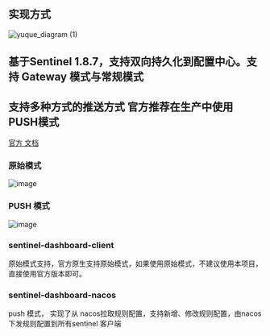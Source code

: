## 实现方式
![yuque_diagram (1)](https://github.com/rowstop/rowstop-sentinel-dashboard-push/assets/100893704/a3a9ecb5-ed1a-45e1-8a75-d875d9ecdf90)



## 基于Sentinel 1.8.7，支持双向持久化到配置中心。支持 Gateway 模式与常规模式

## 支持多种方式的推送方式 官方推荐在生产中使用PUSH模式

[官方 文档](https://github.com/alibaba/Sentinel/wiki/%E5%9C%A8%E7%94%9F%E4%BA%A7%E7%8E%AF%E5%A2%83%E4%B8%AD%E4%BD%BF%E7%94%A8-Sentinel)

### 原始模式
![image](https://github.com/rowstop/rowstop-sentinel-dashboard-push/assets/100893704/5ca45487-b121-4194-a655-f104790d3181)

### PUSH 模式
![image](https://github.com/rowstop/rowstop-sentinel-dashboard-push/assets/100893704/0051dafb-fc89-47f7-9b02-f733aa3d99f6)


### sentinel-dashboard-client

原始模式支持，官方原生支持原始模式，如果使用原始模式，不建议使用本项目，直接使用官方版本即可。

### sentinel-dashboard-nacos

push 模式， 实现了从 nacos拉取规则配置，支持新增、修改规则配置，由nacos下发规则配置到所有sentinel 客户端
